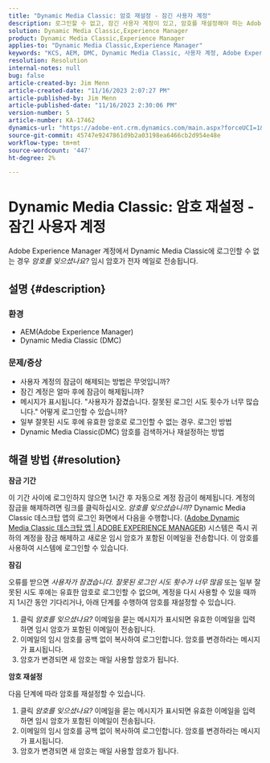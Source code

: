 ```yaml
---
title: "Dynamic Media Classic: 암호 재설정 - 잠긴 사용자 계정"
description: 로그인할 수 없고, 잠긴 사용자 계정이 있고, 암호를 재설정해야 하는 Adobe Experience Manager의 Dynamic Media Classic 앱 문제를 해결하는 방법에 대해 알아봅니다.
solution: Dynamic Media Classic,Experience Manager
product: Dynamic Media Classic,Experience Manager
applies-to: "Dynamic Media Classic,Experience Manager"
keywords: "KCS, AEM, DMC, Dynamic Media Classic, 사용자 계정, Adobe Experience Manager, 문제 해결, 임시 암호, 잠김"
resolution: Resolution
internal-notes: null
bug: false
article-created-by: Jim Menn
article-created-date: "11/16/2023 2:07:27 PM"
article-published-by: Jim Menn
article-published-date: "11/16/2023 2:30:06 PM"
version-number: 5
article-number: KA-17462
dynamics-url: "https://adobe-ent.crm.dynamics.com/main.aspx?forceUCI=1&pagetype=entityrecord&etn=knowledgearticle&id=813f0873-8984-ee11-8179-6045bd006268"
source-git-commit: 45747e9247861d9b2a03198ea6466cb2d954e48e
workflow-type: tm+mt
source-wordcount: '447'
ht-degree: 2%

---
```


# Dynamic Media Classic: 암호 재설정 - 잠긴 사용자 계정


Adobe Experience Manager 계정에서 Dynamic Media Classic에 로그인할 수 없는 경우 *암호를 잊으셨나요?* 임시 암호가 전자 메일로 전송됩니다.

## 설명 {#description}


### <b>환경</b>

- AEM(Adobe Experience Manager)
- Dynamic Media Classic (DMC)




### <b>문제/증상</b>

- 사용자 계정의 잠금이 해제되는 방법은 무엇입니까?
- 잠긴 계정은 얼마 후에 잠금이 해제됩니까?
- 메시지가 표시됩니다. &quot;사용자가 잠겼습니다. 잘못된 로그인 시도 횟수가 너무 많습니다.&quot; 어떻게 로그인할 수 있습니까?
- 일부 잘못된 시도 후에 유효한 암호로 로그인할 수 없는 경우. 로그인 방법
- Dynamic Media Classic(DMC) 암호를 검색하거나 재설정하는 방법



## 해결 방법 {#resolution}


<b>잠금 기간</b>

이 기간 사이에 로그인하지 않으면 1시간 후 자동으로 계정 잠금이 해제됩니다. 계정의 잠금을 해제하려면 링크를 클릭하십시오. *암호를 잊으셨습니까?* Dynamic Media Classic 데스크탑 앱의 로그인 화면에서 다음을 수행합니다. ([Adobe Dynamic Media Classic 데스크탑 앱 | ADOBE EXPERIENCE MANAGER](https://experienceleague.adobe.com/docs/dynamic-media-classic/using/new-ui-2020.html?lang=en)) 시스템은 즉시 귀하의 계정을 잠금 해제하고 새로운 임시 암호가 포함된 이메일을 전송합니다. 이 암호를 사용하여 시스템에 로그인할 수 있습니다.



<b>잠김</b>

오류를 받으면 *사용자가 잠겼습니다. 잘못된 로그인 시도 횟수가 너무 많음* 또는 일부 잘못된 시도 후에는 유효한 암호로 로그인할 수 없으며, 계정을 다시 사용할 수 있을 때까지 1시간 동안 기다리거나, 아래 단계를 수행하여 암호를 재설정할 수 있습니다.

1. 클릭 *암호를 잊으셨나요?* 이메일을 묻는 메시지가 표시되면 유효한 이메일을 입력하면 임시 암호가 포함된 이메일이 전송됩니다.
2. 이메일의 임시 암호를 공백 없이 복사하여 로그인합니다. 암호를 변경하라는 메시지가 표시됩니다.
3. 암호가 변경되면 새 암호는 매일 사용할 암호가 됩니다.


<b>암호 재설정</b>

다음 단계에 따라 암호를 재설정할 수 있습니다.

1. 클릭 *암호를 잊으셨나요?* 이메일을 묻는 메시지가 표시되면 유효한 이메일을 입력하면 임시 암호가 포함된 이메일이 전송됩니다.
2. 이메일의 임시 암호를 공백 없이 복사하여 로그인합니다. 암호를 변경하라는 메시지가 표시됩니다.
3. 암호가 변경되면 새 암호는 매일 사용할 암호가 됩니다.

